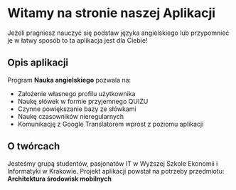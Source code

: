 # Witamy na stronie naszej Aplikacji
Jeżeli pragniesz nauczyć się podstaw języka angielskiego lub przypomnieć je w łatwy sposób to ta aplikacja jest dla Ciebie!


## Opis aplikacji

Program **Nauka angielskiego** pozwala na:
- Założenie własnego profilu użytkownika
- Naukę słówek w formie przyjemnego QUIZU
- Czynne powiększanie bazy ze słówkami
- Naukę czasowników nieregularnych
- Komunikację z Google Translatorem wprost z poziomu aplikacji

## O twórcach
Jesteśmy grupą studentów, pasjonatów IT w Wyższej Szkole Ekonomii i Informatyki w Krakowie. 
Projekt aplikacji powstał na potrzeby przedmiotu:  **Architektura środowisk mobilnych**
